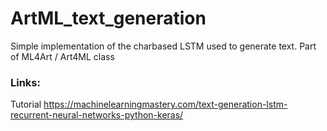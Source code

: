 # ArtML_text_generation
Simple implementation of the charbased LSTM used to generate text. Part of ML4Art / Art4ML class

### Links:
Tutorial https://machinelearningmastery.com/text-generation-lstm-recurrent-neural-networks-python-keras/
